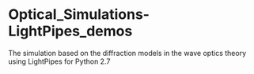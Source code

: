 # Optical_Simulations-LightPipes_demos
The simulation based on the diffraction models in the wave optics theory using LightPipes for Python 2.7
